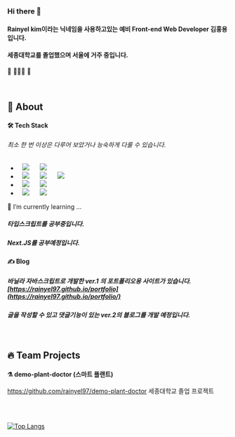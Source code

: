 ### Hi there 👋

#### **Rainyel kim**이라는 닉네임을 사용하고있는 예비 **Front-end Web Developer** 김홍용입니다.
#### 세종대학교를 졸업했으며 서울에 거주 중입니다.
👋 🧑🏻‍💻 🌳

<br>

## 🦉 About

#### 🛠 Tech Stack
###### 최소 한 번 이상은 다루어 보았거나 능숙하게 다룰 수 있습니다.
<ul>
  <li>
    <img src="http://img.shields.io/badge/-Javascript-F7DF1E?style=for-the-badge&logo=Javascript&logoColor=black"
       style="height: auto; margin-left: 10px; margin-right: 10px;"/>  
    <img src="http://img.shields.io/badge/-TypeScript-3073BF?style=for-the-badge&logo=TypeScript&logoColor=white"
       style="height: auto; margin-left: 10px; margin-right: 10px;"/>
  </li>
  <li>
    <img src="https://img.shields.io/badge/-Html-E34F26?style=for-the-badge&logo=Html5&logoColor=white"
     style="height: auto; margin-left: 10px; margin-right: 10px;"/> 
    <img src="https://img.shields.io/badge/-Css3-1572B6?style=for-the-badge&logo=css3&logoColor=white"
       style="height: auto; margin-left: 10px; margin-right: 10px;"/>
    <img src="https://img.shields.io/badge/-Git-F05032?style=for-the-badge&logo=Git&logoColor=white"
       style="height: auto; margin-left: 10px; margin-right: 10px;"/>
  </li>
  <li>
    <img src="https://img.shields.io/badge/-React-61DAFB?style=for-the-badge&logo=React&logoColor=black"
     style="height: auto; margin-left: 10px; margin-right: 10px;"/>
    <img src="https://img.shields.io/badge/-React Native-0088CC?style=for-the-badge&logo=React&logoColor=white"
     style="height: auto; margin-left: 10px; margin-right: 10px;"/>
  </li>
  <li>
    <img src="http://img.shields.io/badge/-bootstrap-7952B3?style=for-the-badge&logo=bootstrap&logoColor=black"
     style="height: auto; margin-left: 10px; margin-right: 10px;"/>
    <img src="http://img.shields.io/badge/-styled--components-DB7093?style=for-the-badge&logo=styled-components&logoColor=black"
     style="height: auto; margin-left: 10px; margin-right: 10px;"/>
  </li>
</ul>
🌱 I’m currently learning ...

##### 타입스크립트를 공부중입니다.
##### Next.JS를 공부예정입니다.

#### ✍️ Blog
##### 바닐라 자바스크립트로 개발한 ver.1 의 포트폴리오용 사이트가 있습니다. [https://rainyel97.github.io/portfolio](https://rainyel97.github.io/portfolio/)
##### 글을 작성할 수 있고 댓글기능이 있는 ver.2의 블로그를 개발 예정입니다.

<br>

## 🔥 Team Projects

#### ⚗️ demo-plant-doctor (스마트 플랜트)
https://github.com/rainyel97/demo-plant-doctor
세종대학교 졸업 프로젝트

<br><br>

[![Top Langs](https://github-readme-stats.vercel.app/api/top-langs/?username=rainyel97&layout=compact)](https://github.com/rainyel97/github-readme-stats)

